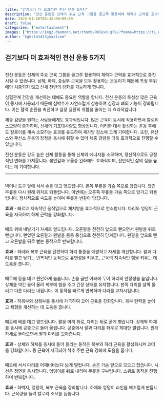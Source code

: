 ```yaml
---
title: "걷기보다 더 효과적인 전신 운동 5가지"
description: "전신 운동은 신체의 주요 근육 그룹을 골고루 활용하여 체력과 근력을 효과적으로 증진시킬 수 있습니다. 상체, 하체, 중심부 근육을 모두 활용하는 운동이기 때문에 특정 부위에만 치중되지 않고 신체 전반의 강화를 가능하게 합니다."
date: 2025-01-26T08:42:00+09:00
draft: false
categories: ["entertainment"]
images: ["https://img2.daumcdn.net/thumb/R658x0.q70/?fname=https://t1.daumcdn.net/news/202501/08/tenbody/20250108073127860wjtk.jpg", "https://t1.daumcdn.net/news/202501/08/tenbody/20250108073128121kvvm.gif", "https://t1.daumcdn.net/news/202501/08/tenbody/20250108073128531jjnn.gif", "https://t1.daumcdn.net/news/202501/08/tenbody/20250108073128925hhyj.gif", "https://t1.daumcdn.net/news/202501/08/tenbody/20250108073129235xidc.gif"]
author: "kgkstn1423gmailcom"
---
```


<h2 >걷기보다 더 효과적인 전신 운동 5가지</h2> <figure ><img src="https://img2.daumcdn.net/thumb/R658x0.q70/?fname=https://t1.daumcdn.net/news/202501/08/tenbody/20250108073127860wjtk.jpg" alt=""/></figure> <p>전신 운동은 신체의 주요 근육 그룹을 골고루 활용하여 체력과 근력을 효과적으로 증진시킬 수 있습니다. 상체, 하체, 중심부 근육을 모두 활용하는 운동이기 때문에 특정 부위에만 치중되지 않고 신체 전반의 강화를 가능하게 합니다.</p> <p>심혈관계 건강을 개선하는 데에도 중요한 역할을 합니다. 전신 운동의 특성상 많은 근육이 동시에 사용되기 때문에 심박수가 자연스럽게 상승하여 심장과 폐의 기능이 강화됩니다. 이는 혈액 순환을 촉진하고 심장 질환의 위험을 줄이는 데 효과적입니다.</p> <p>체중 감량을 원하는 사람들에게도 효과적입니다. 많은 근육이 동시에 작용하면서 칼로리 소모량이 증가하며, 신체의 기초대사량도 향상됩니다. 이러한 대사 활성화는 운동 후에도 칼로리를 계속 소모하는 효과를 유도하여 체지방 감소에 크게 기여합니다. 또한, 유산소와 무산소 운동의 장점을 동시에 취할 수 있어 체중 감량을 더욱 효과적으로 진행할 수 있습니다.</p> <p>전신 운동은 강도 높은 신체 활동을 통해 신체의 에너지를 소모하며, 정신적으로도 긍정적인 변화를 가져옵니다. 불안감과 우울증 완화에도 효과적이며, 전반적인 삶의 질을 높이는 데 기여합니다.</p> <hr /> <figure ><img src="https://t1.daumcdn.net/news/202501/08/tenbody/20250108073128121kvvm.gif" alt=""/></figure> <p>벽이나 도구 앞에 서서 손을 대고 엎드립니다. 왼쪽 무릎을 가슴 쪽으로 당깁니다. 당긴 무릎을 다시 원래 위치로 되돌립니다. 이번에는 오른쪽 무릎을 가슴 쪽으로 당기고 되돌립니다. 점차적으로 속도를 높이며 무릎을 번갈아 당깁니다.</p> <p><strong>효과</strong> - 빠르고 지속적인 움직임으로 체지방을 효과적으로 연소합니다. 다리와 엉덩이 근육을 자극하여 하체 근력을 강화합니다.</p> <figure ><img src="https://t1.daumcdn.net/news/202501/08/tenbody/20250108073128531jjnn.gif" alt=""/></figure> <p>매트 위에 네발기기 자세로 엎드립니다. 오른팔을 천천히 앞으로 뻗으면서 왼발을 뒤로 뻗습니다. 뻗었던 오른팔과 왼발을 몸통 중심으로 천천히 당겨줍니다. 왼팔을 앞으로 뻗고 오른발을 뒤로 뻗는 동작으로 반복합니다.</p> <p><strong>효과</strong> - 허리와 복부 근육을 단련하여 허리 통증을 예방하고 자세를 개선합니다. 팔과 다리를 뻗고 당기는 반복적인 동작으로 유연성을 키우고, 근육의 지속적인 힘을 키우는 데 도움을 줍니다.</p> <figure ><img src="https://t1.daumcdn.net/news/202501/08/tenbody/20250108073128925hhyj.gif" alt=""/></figure> <p>매트에 등을 대고 편안하게 눕습니다. 손을 골반 아래에 두어 허리의 안정성을 높입니다. 상체를 약간 들어 올려 복부에 힘을 주고 긴장 상태를 유지합니다. 한쪽 다리를 살짝 올리고 다른 다리는 내립니다. 이 동작을 빠르게 반복하며 다리를 교차시킵니다.</p> <p><strong>효과</strong> - 하복부와 상복부를 동시에 자극하여 코어 근육을 강화합니다. 복부 탄력을 높이고 체형을 개선하는 데 도움을 줍니다.</p> <figure ><img src="https://t1.daumcdn.net/news/202501/08/tenbody/20250108073129235xidc.gif" alt=""/></figure> <p>매트에 배를 대고 엎드립니다. 팔을 머리 위로, 다리는 뒤로 곧게 뻗습니다. 상체와 하체를 동시에 공중으로 들어 올립니다. 공중에서 팔과 다리를 좌우로 최대한 벌립니다. 원래 자세로 돌아오면서 팔과 다리를 모아줍니다.</p> <p><strong>효과</strong> - 상체와 하체를 동시에 들어 올리는 동작은 복부와 허리 근육을 활성화시켜 코어를 강화합니다. 등 근육이 자극되어 척추 주변 근육 강화에 도움을 줍니다.</p> <figure ><img src="https://t1.daumcdn.net/news/202501/08/tenbody/20250108073129543mwqh.gif" alt=""/></figure> <p>매트에 서서 다리를 어깨너비보다 넓게 벌립니다. 손은 가슴 앞으로 모으고 잡습니다. 시선은 정면을 응시합니다. 엉덩이를 뒤로 내리며 무릎을 구부립니다. 스쿼트 동작을 진행하며 반복합니다.</p> <p><strong>효과</strong> - 허벅지, 엉덩이, 복부 근육을 강화합니다. 하체와 엉덩이 라인을 매끄럽게 만듭니다. 근육량을 늘려 칼로리 소모를 돕습니다.</p>